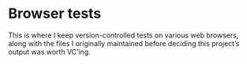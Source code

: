 # Browser tests

This is where I keep version-controlled tests on various web browsers, along with the files I originally maintained before deciding this project’s output was worth VC’ing.